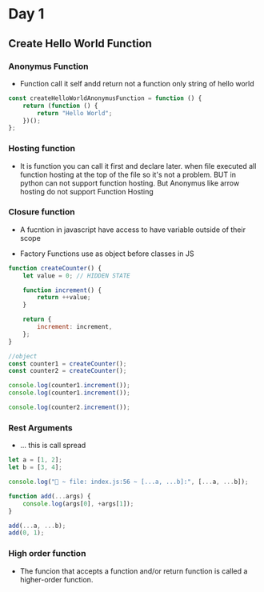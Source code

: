 # Day 1

## Create Hello World Function

### Anonymus Function

- Function call it self andd return not a function only string of hello world

```js
const createHelloWorldAnonymusFunction = function () {
	return (function () {
		return "Hello World";
	})();
};
```

### Hosting function

- It is function you can call it first and declare later. when file executed all function hosting at the top of the file so it's not a problem. BUT in python can not support function hosting. But Anonymus like arrow hosting do not support Function Hosting

### Closure function

- A fucntion in javascript have access to have variable outside of their scope

- Factory Functions use as object before classes in JS

```js
function createCounter() {
	let value = 0; // HIDDEN STATE

	function increment() {
		return ++value;
	}

	return {
		increment: increment,
	};
}

//object
const counter1 = createCounter();
const counter2 = createCounter();

console.log(counter1.increment());
console.log(counter1.increment());

console.log(counter2.increment());
```

### Rest Arguments

- ... this is call spread

```js
let a = [1, 2];
let b = [3, 4];

console.log("🚀 ~ file: index.js:56 ~ [...a, ...b]:", [...a, ...b]);

function add(...args) {
	console.log(args[0], +args[1]);
}

add(...a, ...b);
add(0, 1);
```

### High order function

-  The funcion that accepts a function and/or return function is called a higher-order function.